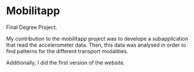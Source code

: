 # Mobilitapp
Final Degree Project.

My contribution to the mobilitapp project was to develope a subapplication that read the accelerometer data. Then, this data was analysed in order to find patterns for the different transport modalities. 

Additionally, I did the first version of the website.
